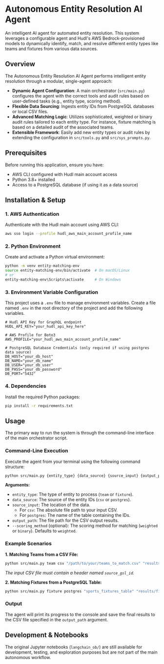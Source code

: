 # Autonomous Entity Resolution AI Agent

An intelligent AI agent for automated entity resolution. This system leverages a configurable agent and Hudl's AWS Bedrock-provisioned models to dynamically identify, match, and resolve different entity types like teams and fixtures from various data sources.

## Overview

The Autonomous Entity Resolution AI Agent performs intelligent entity resolution through a modular, single-agent approach:

- **Dynamic Agent Configuration**: A main orchestrator (`src/main.py`) configures the agent with the correct tools and audit rules based on user-defined tasks (e.g., entity type, scoring method).
- **Flexible Data Sourcing**: Ingests entity IDs from PostgreSQL databases or local CSV files.
- **Advanced Matching Logic**: Utilizes sophisticated, weighted or binary audit rules tailored to each entity type. For instance, fixture matching is based on a detailed audit of the associated teams.
- **Extensible Framework**: Easily add new entity types or audit rules by extending the configuration in `src/tools.py` and `src/sys_prompts.py`.

## Prerequisites

Before running this application, ensure you have:

- AWS CLI configured with Hudl main account access
- Python 3.8+ installed
- Access to a PostgreSQL database (if using it as a data source)

## Installation & Setup

### 1. AWS Authentication

Authenticate with the Hudl main account using AWS CLI:

```bash
aws sso login --profile hudl_aws_main_account_profile_name
```

### 2. Python Environment

Create and activate a Python virtual environment:

```bash
python -m venv entity-matching-env
source entity-matching-env/bin/activate  # On macOS/Linux
# or
entity-matching-env\Scripts\activate     # On Windows
```

### 3. Environment Variable Configuration

This project uses a `.env` file to manage environment variables. Create a file named `.env` in the root directory of the project and add the following variables.

```
# Hudl API Key for GraphQL endpoint
HUDL_API_KEY="your_hudl_api_key_here"

# AWS Profile for Boto3
AWS_PROFILE="your_hudl_aws_main_account_profile_name"

# PostgreSQL Database Credentials (only required if using postgres data source)
DB_HOST="your_db_host"
DB_NAME="your_db_name"
DB_USER="your_db_user"
DB_PASS="your_db_password"
DB_PORT="5432"
```

### 4. Dependencies

Install the required Python packages:

```bash
pip install -r requirements.txt
```

## Usage

The primary way to run the system is through the command-line interface of the main orchestrator script.

### Command-Line Execution

Execute the agent from your terminal using the following command structure:

```bash
python src/main.py {entity_type} {data_source} {source_input} {output_path} [--scoring_method {weighted|binary}]
```

**Arguments:**

- `entity_type`: The type of entity to process (`team` or `fixture`).
- `data_source`: The source of the entity IDs (`csv` or `postgres`).
- `source_input`: The location of the data.
  - For `csv`: The absolute file path to your input CSV.
  - For `postgres`: The name of the table containing the IDs.
- `output_path`: The file path for the CSV output results.
- `--scoring_method` (optional): The scoring method for matching (`weighted` or `binary`). Defaults to `weighted`.

### Example Scenarios

**1. Matching Teams from a CSV File:**

```bash
python src/main.py team csv "/path/to/your/teams_to_match.csv" "results/team_output.csv" --scoring_method weighted
```

_The input CSV file must contain a header named `source_gsl_id`._

**2. Matching Fixtures from a PostgreSQL Table:**

```bash
python src/main.py fixture postgres "sports_fixtures_table" "results/fixture_output.csv"
```

### Output

The agent will print its progress to the console and save the final results to the CSV file specified in the `output_path` argument.

## Development & Notebooks

The original Jupyter notebooks (`langchain_ob/`) are still available for development, testing, and exploration purposes but are not part of the main autonomous workflow.
